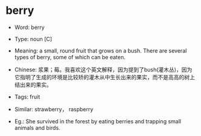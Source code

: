 # berry

- Word: berry

- Type: noun [C]
- Meaning: a small, round fruit that grows on a bush. There are several types of berry, some of which can be eaten.
- Chinese: 浆果；莓。我喜欢这个英文解释，因为提到了bush(灌木丛)，因为它指明了生成的环境是比较矫的灌木从中生长出来的果实，而不是高高的树上结出来的果实。
- Tags: fruit
- Similar: strawberry， raspberry
- Eg.: She survived in the forest by eating berries and trapping small animals and birds.


